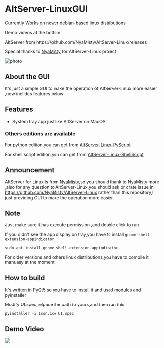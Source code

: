 # AltServer-LinuxGUI
 
Currently Works on newer debian-based linux distributions

Demo videos at the bottom

AltServer from https://github.com/NyaMisty/AltServer-Linux/releases

Special thanks to [NyaMisty](https://github.com/NyaMisty) for AltServer-Linux project 

![photo][1]

## About the GUI

It's just a simple GUI to make the operation of AltServer-Linux more easier ,now inclides features below

## Features
- System tray app just like AltServer on MacOS

### Others editions are available

For python edition,you can get from [AltServer-Linux-PyScript](https://github.com/powenn/AltServer-Linux-PyScript)

For shell script edition,you can get from [AltServer-Linux-ShellScript](https://github.com/powenn/AltServer-Linux-ShellScript)

## Announcement

AltServer for Linux is from [NyaMisty](https://github.com/NyaMisty),so you should thank to NyaMisty more ,also for any question to AltServer-Linux,you should ask or crate issue in https://github.com/NyaMisty/AltServer-Linux rather than this repository,I just providing GUI to make the operation more easier. 

## Note 

Just make sure it has execute permission ,and double click to run 

If you didn't see the app display on tray,you have to install `gnome-shell-extension-appindicator`
```
sudo apt install gnome-shell-extension-appindicator
```

For older versions and others linux distributions,you have to compile it manually at the moment



## How to build

It's written in PyQt5,so you have to install it and used modules and pyinstaller

Modify UI.spec,relpace the path to yours,and then run this

```
pyinstaller -i Icon.ico UI.spec
```


## Demo Video

<a href="https://www.youtube.com/watch?v=YTL99EzzrQc">
  <img src="https://img.youtube.com/vi/YTL99EzzrQc/maxresdefault.jpg" >
</a>

[1]:https://github.com/powenn/AltServer-LinuxGUI/blob/main/photos/01.png
